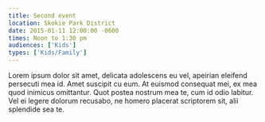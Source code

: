 ```yaml
---
title: Second event
location: Skokie Park District
date: 2015-01-11 12:00:00 -0600
times: Noon to 1:30 pm
audiences: ['Kids']
types: ['Kids/Family']
---
```

Lorem ipsum dolor sit amet, delicata adolescens eu vel, apeirian eleifend persecuti mea id. Amet suscipit cu eum. At euismod consequat mei, ex mea quod inimicus omittantur. Quot postea nostrum mea te, cum id odio labitur. Vel ei legere dolorum recusabo, ne homero placerat scriptorem sit, alii splendide sea te.
